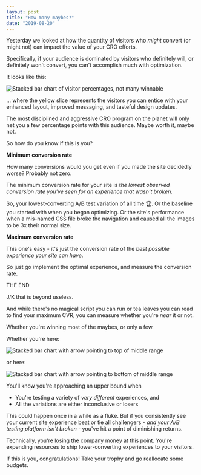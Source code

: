 ```yaml
---
layout: post
title: "How many maybes?"
date: "2019-08-20"
---
```


Yesterday we looked at how the quantity of visitors who _might_ convert (or might not) can impact the value of your CRO efforts.

Specifically, if your audience is dominated by visitors who definitely will, or definitely won't convert, you can't accomplish much with optimization.

It looks like this:

![Stacked bar chart of visitor percentages, not many winnable](/images/do-not-bother-optimizing.png)

... where the yellow slice represents the visitors you can entice with your enhanced layout, improved messaging, and tasteful design updates.

The most disciplined and aggressive CRO program on the planet will only net you a few percentage points with this audience. Maybe worth it, maybe not.

So how do you know if this is you?

**Minimum conversion rate**

How many conversions would you get even if you made the site decidedly worse? Probably not zero.

The minimum conversion rate for your site is _the lowest observed conversion rate you've seen for an experience that wasn't broken._

So, your lowest-converting A/B test variation of all time 🏆. Or the baseline you started with when you began optimizing. Or the site's performance when a mis-named CSS file broke the navigation and caused all the images to be 3x their normal size.

**Maximum conversion rate**

This one's easy - it's just the conversion rate of the _best possible experience your site can have_.

So just go implement the optimal experience, and measure the conversion rate.

THE END

J/K that is beyond useless.

And while there's no magical script you can run or tea leaves you can read to find your maximum CVR, you can measure whether you're _near_ it or not.

Whether you're winning most of the maybes, or only a few.

Whether you're here:

![Stacked bar chart with arrow pointing to top of middle range](/images/top-of-range.png)

or here:

![Stacked bar chart with arrow pointing to bottom of middle range](/images/bottom-of-range.png)

You'll know you're approaching an upper bound when

- You're testing a variety of _very different_ experiences, and
- All the variations are either inconclusive or losers

This could happen once in a while as a fluke. But if you consistently see your current site experience beat or tie all challengers - _and your A/B testing platform isn't broken_ - you've hit a point of diminishing returns.

Technically, you're losing the company money at this point. You're expending resources to ship lower-converting experiences to your visitors.

If this is you, congratulations! Take your trophy and go reallocate some budgets.
